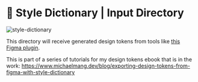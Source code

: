 # 🎨 Style Dictionary | Input Directory

![style-dictionary](https://pbs.twimg.com/media/EswGlXQXAAA5prH?format=jpg&name=small)

This directory will receive generated design tokens from tools like [this Figma plugin](https://github.com/lukasoppermann/design-tokens).

This is part of a series of tutorials for my design tokens ebook that is in the work: https://www.michaelmang.dev/blog/exporting-design-tokens-from-figma-with-style-dictionary
